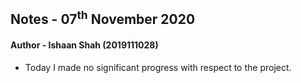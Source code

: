 ## Notes - 07<sup>th</sup> November 2020

#### Author - Ishaan Shah (2019111028)

- Today I made no significant progress with respect to the project.
